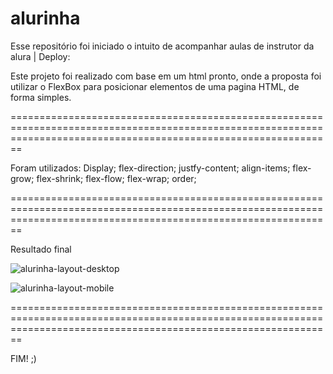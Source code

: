 # alurinha
Esse repositório foi iniciado o intuito de acompanhar aulas de instrutor da alura | Deploy: 

Este projeto foi realizado com base em um html pronto, onde a proposta foi utilizar o FlexBox 
para posicionar elementos de uma pagina HTML, de forma simples.


====================================================================================================================================================================
  
  Foram utilizados:
       Display;
       flex-direction;
       justfy-content;
       align-items;
       flex-grow;
       flex-shrink;
       flex-flow;
       flex-wrap;
       order;

====================================================================================================================================================================                                          

Resultado final


![alurinha-layout-desktop](https://github.com/ClaudiOmatheuuss/alurinha/assets/113804116/36b8371a-ec37-4575-a6e1-d18a5e6a864a)




![alurinha-layout-mobile](https://github.com/ClaudiOmatheuuss/alurinha/assets/113804116/03b55a1a-9228-4ccc-901e-001168257d21)






====================================================================================================================================================================                                             



FIM! ;)
